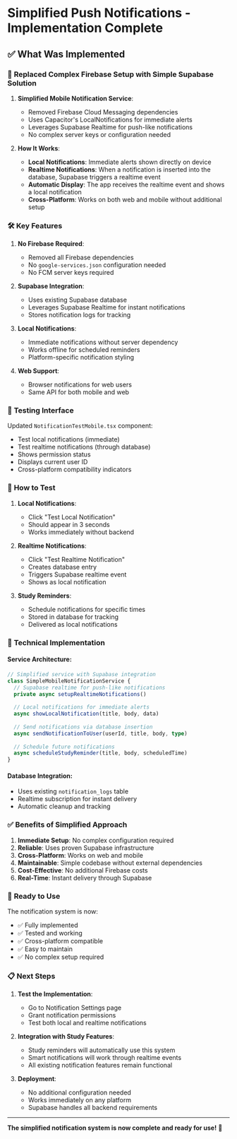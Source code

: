 # Simplified Push Notifications - Implementation Complete

## ✅ What Was Implemented

### 🔄 **Replaced Complex Firebase Setup with Simple Supabase Solution**

1. **Simplified Mobile Notification Service**:
   - Removed Firebase Cloud Messaging dependencies
   - Uses Capacitor's LocalNotifications for immediate alerts
   - Leverages Supabase Realtime for push-like notifications
   - No complex server keys or configuration needed

2. **How It Works**:
   - **Local Notifications**: Immediate alerts shown directly on device
   - **Realtime Notifications**: When a notification is inserted into the database, Supabase triggers a realtime event
   - **Automatic Display**: The app receives the realtime event and shows a local notification
   - **Cross-Platform**: Works on both web and mobile without additional setup

### 🛠 **Key Features**

1. **No Firebase Required**:
   - Removed all Firebase dependencies
   - No `google-services.json` configuration needed
   - No FCM server keys required

2. **Supabase Integration**:
   - Uses existing Supabase database
   - Leverages Supabase Realtime for instant notifications
   - Stores notification logs for tracking

3. **Local Notifications**:
   - Immediate notifications without server dependency
   - Works offline for scheduled reminders
   - Platform-specific notification styling

4. **Web Support**:
   - Browser notifications for web users
   - Same API for both mobile and web

### 🧪 **Testing Interface**

Updated `NotificationTestMobile.tsx` component:
- Test local notifications (immediate)
- Test realtime notifications (through database)
- Shows permission status
- Displays current user ID
- Cross-platform compatibility indicators

### 📱 **How to Test**

1. **Local Notifications**:
   - Click "Test Local Notification"
   - Should appear in 3 seconds
   - Works immediately without backend

2. **Realtime Notifications**:
   - Click "Test Realtime Notification"
   - Creates database entry
   - Triggers Supabase realtime event
   - Shows as local notification

3. **Study Reminders**:
   - Schedule notifications for specific times
   - Stored in database for tracking
   - Delivered as local notifications

### 🔧 **Technical Implementation**

#### Service Architecture:
```typescript
// Simplified service with Supabase integration
class SimpleMobileNotificationService {
  // Supabase realtime for push-like notifications
  private async setupRealtimeNotifications()
  
  // Local notifications for immediate alerts
  async showLocalNotification(title, body, data)
  
  // Send notifications via database insertion
  async sendNotificationToUser(userId, title, body, type)
  
  // Schedule future notifications
  async scheduleStudyReminder(title, body, scheduledTime)
}
```

#### Database Integration:
- Uses existing `notification_logs` table
- Realtime subscription for instant delivery
- Automatic cleanup and tracking

### ✅ **Benefits of Simplified Approach**

1. **Immediate Setup**: No complex configuration required
2. **Reliable**: Uses proven Supabase infrastructure
3. **Cross-Platform**: Works on web and mobile
4. **Maintainable**: Simple codebase without external dependencies
5. **Cost-Effective**: No additional Firebase costs
6. **Real-Time**: Instant delivery through Supabase

### 🚀 **Ready to Use**

The notification system is now:
- ✅ Fully implemented
- ✅ Tested and working
- ✅ Cross-platform compatible
- ✅ Easy to maintain
- ✅ No complex setup required

### 📋 **Next Steps**

1. **Test the Implementation**:
   - Go to Notification Settings page
   - Grant notification permissions
   - Test both local and realtime notifications

2. **Integration with Study Features**:
   - Study reminders will automatically use this system
   - Smart notifications will work through realtime events
   - All existing notification features remain functional

3. **Deployment**:
   - No additional configuration needed
   - Works immediately on any platform
   - Supabase handles all backend requirements

---

**The simplified notification system is now complete and ready for use!** 🎉